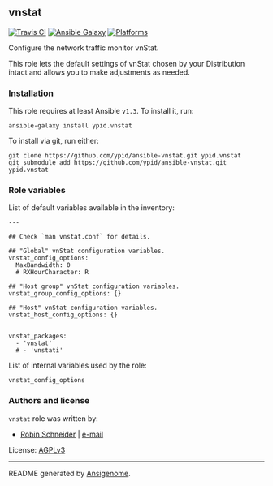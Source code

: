 ## vnstat

[![Travis CI](http://img.shields.io/travis/ypid/ansible-vnstat.svg?style=flat)](http://travis-ci.org/ypid/ansible-vnstat)
[![Ansible Galaxy](http://img.shields.io/badge/galaxy-ypid.vnstat-660198.svg?style=flat)](https://galaxy.ansible.com/list#/roles/3315)
[![Platforms](http://img.shields.io/badge/platforms-debian%20/%20ubuntu-lightgrey.svg?style=flat)](#)


Configure the network traffic monitor vnStat.

This role lets the default settings of vnStat chosen by your Distribution
intact and allows you to make adjustments as needed.

### Installation

This role requires at least Ansible `v1.3`. To install it, run:

    ansible-galaxy install ypid.vnstat

To install via git, run either:

    git clone https://github.com/ypid/ansible-vnstat.git ypid.vnstat
    git submodule add https://github.com/ypid/ansible-vnstat.git ypid.vnstat




### Role variables

List of default variables available in the inventory:

    ---
    
    ## Check `man vnstat.conf` for details.
    
    ## "Global" vnStat configuration variables.
    vnstat_config_options:
      MaxBandwidth: 0
      # RXHourCharacter: R
    
    ## "Host group" vnStat configuration variables.
    vnstat_group_config_options: {}
    
    ## "Host" vnStat configuration variables.
    vnstat_host_config_options: {}
    
    
    vnstat_packages:
      - 'vnstat'
      # - 'vnstati'

List of internal variables used by the role:

    vnstat_config_options


### Authors and license

`vnstat` role was written by:

- [Robin Schneider](https://github.com/ypid) | [e-mail](mailto:ypid@riseup.net)

License: [AGPLv3](https://tldrlegal.com/license/gnu-affero-general-public-license-v3-%28agpl-3.0%29)

***

README generated by [Ansigenome](https://github.com/nickjj/ansigenome/).
